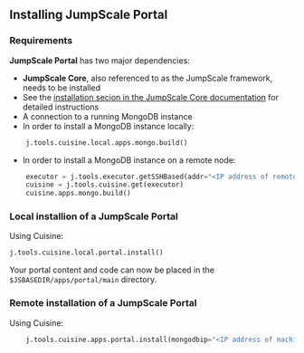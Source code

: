 ## Installing JumpScale Portal

### Requirements

**JumpScale Portal** has two major dependencies:

 - **JumpScale Core**, also referenced to as the JumpScale framework, needs to be installed
  - See the [installation secion in the JumpScale Core documentation](https://gig.gitbooks.io/jumpscale-core8/content/GettingStarted/Installation.html) for detailed instructions
 - A connection to a running MongoDB instance
  - In order to install a MongoDB instance locally:
    
```py
    j.tools.cuisine.local.apps.mongo.build()
```

  - In order to install a MongoDB instance on a remote node:
  
```py
    executor = j.tools.executor.getSSHBased(addr="<IP address of remote machine>", port="SSH port of remote machine", login="username", passwd= "password")
    cuisine = j.tools.cuisine.get(executor)
    cuisine.apps.mongo.build()
```


### Local installion of a JumpScale Portal

Using Cuisine:

```py
j.tools.cuisine.local.portal.install()
```

Your portal content and code can now be placed in the `$JSBASEDIR/apps/portal/main` directory.


### Remote installation of a JumpScale Portal

Using Cuisine:
   
```py
    j.tools.cuisine.apps.portal.install(mongodbip="<IP address of machine with MongoDB>", mongoport="<MondoDB port>")
```
